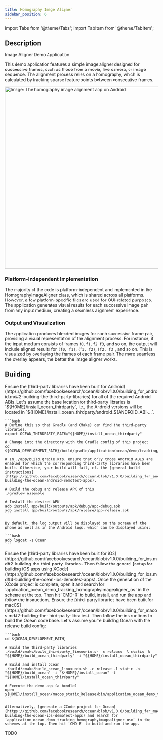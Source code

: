 ```yaml
---
title: Homography Image Aligner
sidebar_position: 6
---
```


import Tabs from '@theme/Tabs';
import TabItem from '@theme/TabItem';

## Description

Image Aligner Demo Application

This demo application features a simple image aligner designed for successive frames, such as those from a movie, live camera, or image sequence. The alignment process relies on a homography, which is calculated by tracking sparse feature points between consecutive frames.

<div class="center-images">
  <img src={require('@site/static/img/docs/demoapps/crossplatformapps/homography_image_aligner_android.jpg').default} alt="Image: The homography image alignment app on Android" height="600" className="center-image"/>
</div>

### Platform-Independent Implementation
The majority of the code is platform-independent and implemented in the HomographyImageAligner class, which is shared across all platforms. However, a few platform-specific files are used for GUI-related purposes. The application generates visual results for each successive image pair from any input medium, creating a seamless alignment experience.

### Output and Visualization

The application produces blended images for each successive frame pair, providing a visual representation of the alignment process. For instance, if the input medium consists of frames `f0`, `f1`, `f2`, `f3`, and so on, the output will include aligned results for `(f0, f1)`, `(f1, f2)`, `(f2, f3)`, and so on. This is visualized by overlaying the frames of each frame pair. The more seamless the overlay appears, the better the image aligner works.

## Building

<Tabs groupId="target-os" queryString>

  <TabItem value="android" label="Android" default>
    Ensure the [third-party libraries have been built for Android](https://github.com/facebookresearch/ocean/blob/v1.0.0/building_for_android.md#2-building-the-third-party-libraries) for all of the required Android ABIs. Let's assume the base location for third-party libraries is `${HOME}/install_ocean_thirdparty`, i.e., the Android versions will be located in `${HOME}/install_ocean_thirdparty/android_${ANDROID_ABI}...`.

    ```bash
    # Define this so that Gradle (and CMake) can find the third-party libraries.
    export OCEAN_THIRDPARTY_PATH="${HOME}/install_ocean_thirdparty"

    # Change into the directory with the Gradle config of this project
    cd ${OCEAN_DEVELOPMENT_PATH}/build/gradle/application/ocean/demo/tracking/homographyimagealigner/android

    # In ./app/build.gradle.kts, ensure that only those Android ABIs are enabled for which the corresponding third-party libraries have been built. Otherwise, your build will fail, cf. the [general build instructions](https://github.com/facebookresearch/ocean/blob/v1.0.0/building_for_android.md#4-building-the-ocean-android-demotest-apps).

    # Build the debug and release APK of this
    ./gradlew assemble

    # Install the desired APK
    adb install app/build/outputs/apk/debug/app-debug.apk
    adb install app/build/outputs/apk/release/app-release.apk
    ```

    By default, the log output will be displayed on the screen of the phone as well as in the Android logs, which can be displayed using:

    ```bash
    adb logcat -s Ocean
    ```

  </TabItem>

  <TabItem value="ios" label="iOS">
    Ensure the [third-party libraries have been built for iOS](https://github.com/facebookresearch/ocean/blob/v1.0.0/building_for_ios.md#2-building-the-third-party-libraries). Then follow the general [setup for building iOS apps using XCode](https://github.com/facebookresearch/ocean/blob/v1.0.0/building_for_ios.md#4-building-the-ocean-ios-demotest-apps). Once the generation of the XCode project is complete, open it and search for `application_ocean_demo_tracking_homographyimagealigner_ios` in the scheme at the top. Then hit `CMD-R` to build, install, and run the app and follow the instructions.
  </TabItem>

  <TabItem value="macos" label="macOS">
    Ensure the [third-party libraries have been built for macOS](https://github.com/facebookresearch/ocean/blob/v1.0.0/building_for_macos.md#2-building-the-third-party-libraries). Then follow the instructions to build the Ocean code base. Let's assume you're building Ocean with the release build config:

    ```bash
    cd ${OCEAN_DEVELOPMENT_PATH}

    # Build the third-party libraries
    ./build/cmake/build_thirdparty_linuxunix.sh -c release -l static -b "${HOME}/build_ocean_thirdparty" -i "${HOME}/install_ocean_thirdparty"

    # Build and install Ocean
    ./build/cmake/build_ocean_linuxunix.sh -c release -l static -b "${HOME}/build_ocean" -i "${HOME}/install_ocean" -t "${HOME}/install_ocean_thirdparty"

    # Execute the demo app (a bundle)
    open ${HOME}/install_ocean/macos_static_Release/bin/application_ocean_demo_tracking_homographyimagealigner_osx.app
    ```

    Alternatively, [generate a XCode project for Ocean](https://github.com/facebookresearch/ocean/blob/v1.0.0/building_for_macos.md#4-building-the-ocean-ios-demotest-apps) and search for `application_ocean_demo_tracking_homographyimagealigner_osx` in the schemes at the top. Then hit `CMD-R` to build and run the app.
  </TabItem>

  <TabItem value="win" label="Windows">
    TODO
  </TabItem>

</Tabs>
